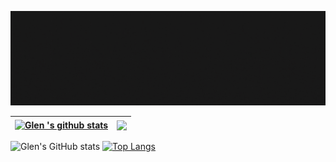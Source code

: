 

<!---
Glenn-Po/Glenn-Po is a ✨ special ✨ repository because its `README.md` (this file) appears on your GitHub profile.
You can click the Preview link to take a look at your changes.
--->

![alt "My profile banner - Nfor Glen Yinyu"](https://github.com/Glenn-Po/Glenn-Po/blob/main/profile/banner.gif)

| <a href="https://github.com/glenn-po/github-readme-stats"><img align="center" src="https://github-readme-stats.vercel.app/api?username=glenn-po&show_icons=true&include_all_commits=true&theme=buefy&hide_border=true" alt="Glen 's github stats" /></a> | <a href="https://github.com/glenn-po/github-readme-stats"><img align="center" src="https://github-readme-stats.vercel.app/api/top-langs/?username=glenn-po&layout=compact&theme=buefy&hide_border=true" /></a> |
| ------------- | ------------- |

![Glen's GitHub stats](https://github-readme-stats.vercel.app/api?username=glenn-poa&show_icons=true&theme=radical)
[![Top Langs](https://github-readme-stats.vercel.app/api/top-langs/?username=glenn-po&layout=compact&theme=radical)](https://github.com/glenn-po/github-readme-stats)
